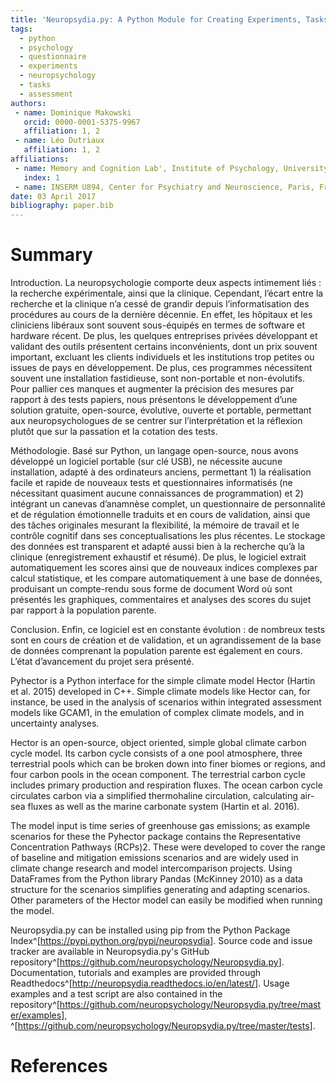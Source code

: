 ```yaml
---
title: 'Neuropsydia.py: A Python Module for Creating Experiments, Tasks and Questionnaires'
tags:
  - python
  - psychology
  - questionnaire
  - experiments
  - neuropsychology
  - tasks
  - assessment
authors:
 - name: Dominique Makowski
   orcid: 0000-0001-5375-9967
   affiliation: 1, 2
 - name: Léo Dutriaux
   affiliation: 1, 2
affiliations:
 - name: Memory and Cognition Lab', Institute of Psychology, University of Sorbonne Paris Cité, France
   index: 1
 - name: INSERM U894, Center for Psychiatry and Neuroscience, Paris, France
date: 03 April 2017
bibliography: paper.bib
---
```


# Summary

Introduction. La neuropsychologie comporte deux aspects intimement liés : la recherche expérimentale, ainsi que la clinique. Cependant, l’écart entre la recherche et la clinique n’a cessé de grandir depuis l’informatisation des procédures au cours de la dernière décennie. En effet, les hôpitaux et les cliniciens libéraux sont souvent sous-équipés en termes de software et hardware récent. De plus, les quelques entreprises privées développant et validant des outils présentent certains inconvénients, dont un prix souvent important, excluant les clients individuels et les institutions trop petites ou issues de pays en développement. De plus, ces programmes nécessitent souvent une installation fastidieuse, sont non-portable et non-évolutifs. Pour pallier ces manques et augmenter la précision des mesures par rapport à des tests papiers, nous présentons le développement d’une solution gratuite, open-source, évolutive, ouverte et portable, permettant aux neuropsychologues de se centrer sur l’interprétation et la réflexion plutôt que sur la passation et la cotation des tests.

Méthodologie. Basé sur Python, un langage open-source, nous avons développé un logiciel portable (sur clé USB), ne nécessite aucune installation, adapté à des ordinateurs anciens, permettant 1) la réalisation facile et rapide de nouveaux tests et questionnaires informatisés (ne nécessitant quasiment aucune connaissances de programmation) et 2) intégrant un canevas d’anamnèse complet, un questionnaire de personnalité et de régulation émotionnelle traduits et en cours de validation, ainsi que des tâches originales mesurant la flexibilité, la mémoire de travail et le contrôle cognitif dans ses conceptualisations les plus récentes. Le stockage des données est transparent et adapté aussi bien à la recherche qu’à la clinique (enregistrement exhaustif et résumé). De plus, le logiciel extrait automatiquement les scores ainsi que de nouveaux indices complexes par calcul statistique, et les compare automatiquement à une base de données, produisant un compte-rendu sous forme de document Word où sont présentés les graphiques, commentaires et analyses des scores du sujet par rapport à la population parente. 

Conclusion. Enfin, ce logiciel est en constante évolution : de nombreux tests sont en cours de création et de validation, et un agrandissement de la base de données comprenant la population parente est également en cours. L’état d’avancement du projet sera présenté.



Pyhector is a Python interface for the simple climate model Hector (Hartin et al. 2015) developed in C++. Simple climate models like Hector can, for instance, be used in the analysis of scenarios within integrated assessment models like GCAM1, in the emulation of complex climate models, and in uncertainty analyses.

Hector is an open-source, object oriented, simple global climate carbon cycle model. Its carbon cycle consists of a one pool atmosphere, three terrestrial pools which can be broken down into finer biomes or regions, and four carbon pools in the ocean component. The terrestrial carbon cycle includes primary production and respiration fluxes. The ocean carbon cycle circulates carbon via a simplified thermohaline circulation, calculating air-sea fluxes as well as the marine carbonate system (Hartin et al. 2016).

The model input is time series of greenhouse gas emissions; as example scenarios for these the Pyhector package contains the Representative Concentration Pathways (RCPs)2. These were developed to cover the range of baseline and mitigation emissions scenarios and are widely used in climate change research and model intercomparison projects. Using DataFrames from the Python library Pandas (McKinney 2010) as a data structure for the scenarios simplifies generating and adapting scenarios. Other parameters of the Hector model can easily be modified when running the model.

Neuropsydia.py can be installed using pip from the Python Package Index^[<https://pypi.python.org/pypi/neuropsydia>]. Source code and issue tracker are available in Neuropsydia.py's GitHub repository^[<https://github.com/neuropsychology/Neuropsydia.py>]. Documentation, tutorials and examples are provided through Readthedocs^[<http://neuropsydia.readthedocs.io/en/latest/>]. Usage examples and a test script are also contained in the repository^[<https://github.com/neuropsychology/Neuropsydia.py/tree/master/examples>], ^[<https://github.com/neuropsychology/Neuropsydia.py/tree/master/tests>].

# References